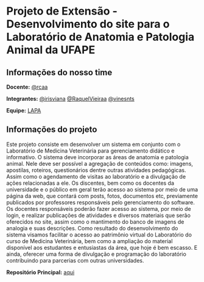 # Projeto de Extensão - Desenvolvimento do site para o Laboratório de Anatomia e Patologia Animal da UFAPE

## Informações do nosso time

**Docente:**
[@rcaa](https://github.com/rcaa)

**Integrantes:**
[@irisviana](https://github.com/irisviana)
[@RaquelVieiraa](https://github.com/RaquelVieiraa)
[@vinesnts](https://github.com/vinesnts)

**Equipe:**
[LAPA](https://github.com/LAPA-UAG)

## Informações do projeto

Este projeto consiste em desenvolver um sistema em conjunto com o Laboratório de Medicina Veterinária para gerenciamento didático e informativo. O sistema deve incorporar as áreas de anatomia e patologia animal. Nele deve ser possível a agregação de conteúdos como: imagens, apostilas, roteiros, questionários dentre outras atividades pedagógicas. Assim como o agendamento de visitas ao laboratório e a divulgação de ações relacionadas a ele. 
	Os discentes, bem como os docentes da universidade e o público em geral terão acesso ao sistema por meio de uma página da web, que contará com posts, fotos, documentos etc, previamente publicados por professores responsáveis pelo gerenciamento do software.
	Os docentes responsáveis poderão fazer acesso ao sistema, por meio de login, e realizar publicações de atividades e diversos materiais que serão oferecidos no site, assim como o mantimento do banco de imagens de analogia e suas descrições.
	Como resultado do desenvolvimento do sistema visamos facilitar o acesso ao patrimônio virtual do Laboratório do curso de Medicina Veterinária, bem como a ampliação do material disponível aos estudantes e entusiastas da área, que hoje é bem escasso. E ainda, oferecer uma forma de divulgação e programação do laboratório contribuindo para parcerias com outras universidades.

**Repositório Principal:** [aqui](https://github.com/LAPA-UAG/LAPA)
